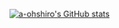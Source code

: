 [![a-ohshiro's GitHub stats](https://github-readme-stats.vercel.app/api?username=a-ohshiro&show_icons=true&count_private=true&theme=moltack)](https://github.com/anuraghazra/github-readme-stats)

<!--
**a-ohshiro/a-ohshiro** is a ✨ _special_ ✨ repository because its `README.md` (this file) appears on your GitHub profile.

Here are some ideas to get you started:

- 🔭 I’m currently working on ...
- 🌱 I’m currently learning ...
- 👯 I’m looking to collaborate on ...
- 🤔 I’m looking for help with ...
- 💬 Ask me about ...
- 📫 How to reach me: ...
- 😄 Pronouns: ...
- ⚡ Fun fact: ...
-->
